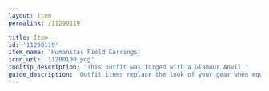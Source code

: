 ```yaml
---
layout: item
permalink: /11290119

title: Item
id: '11290119'
item_name: 'Humanitas Field Earrings'
icon_url: '11200100.png'
tooltip_description: 'This outfit was forged with a Glamour Anvil.'
guide_description: 'Outfit items replace the look of your gear when equipped.'
---
```

